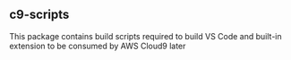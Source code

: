 ## c9-scripts

This package contains build scripts required to build VS Code and built-in extension to be consumed by AWS Cloud9 later
